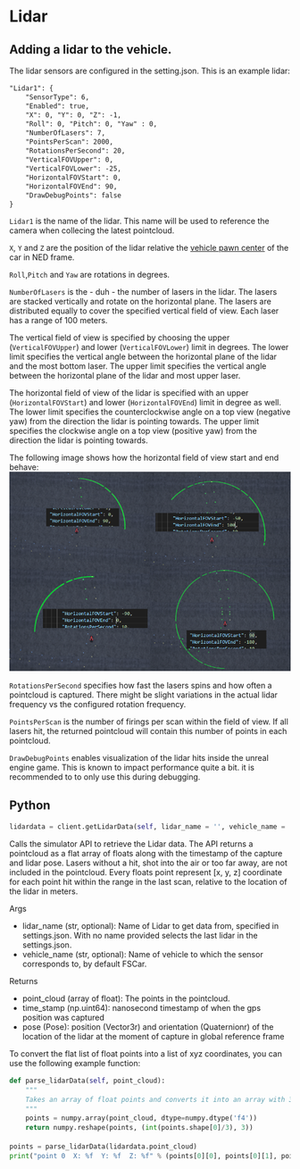 # Lidar


## Adding a lidar to the vehicle.

The lidar sensors are configured in the setting.json.
This is an example lidar:

```
"Lidar1": {
    "SensorType": 6,
    "Enabled": true,
    "X": 0, "Y": 0, "Z": -1,
    "Roll": 0, "Pitch": 0, "Yaw" : 0,
    "NumberOfLasers": 7,
    "PointsPerScan": 2000,
    "RotationsPerSecond": 20,
    "VerticalFOVUpper": 0,
    "VerticalFOVLower": -25,
    "HorizontalFOVStart": 0,
    "HorizontalFOVEnd": 90,
    "DrawDebugPoints": false
}
```

`Lidar1` is the name of the lidar. 
This name will be used to reference the camera when collecing the latest pointcloud.

`X`, `Y` and `Z` are the position of the lidar relative the [vehicle pawn center](vehicle_model.md) of the car in NED frame.

`Roll`,`Pitch` and `Yaw` are rotations in degrees.

`NumberOfLasers` is the - duh - the number of lasers in the lidar.
The lasers are stacked vertically and rotate on the horizontal plane. 
The lasers are distributed equally to cover the specified vertical field of view.
Each laser has a range of 100 meters.

The vertical field of view is specified by choosing the upper (`VerticalFOVUpper`) and lower (`VerticalFOVLower`) limit in degrees. 
The lower limit specifies the vertical angle between the horizontal plane of the lidar and the most bottom laser. 
The upper limit specifies the vertical angle between the horizontal plane of the lidar and most upper laser. 

The horizontal field of view of the lidar is specified with an upper (`HorizontalFOVStart`) and lower (`HorizontalFOVEnd`) limit in degree as well.
The lower limit specifies the counterclockwise angle on a top view (negative yaw) from the direction the lidar is pointing towards.
The upper limit specifies the clockwise angle on a top view (positive yaw) from the direction the lidar is pointing towards.

The following image shows how the horizontal field of view start and end behave:
![](images/lidar_horizontal_fov.png)

`RotationsPerSecond` specifies how fast the lasers spins and how often a pointcloud is captured.
There might be slight variations in the actual lidar frequency vs the configured rotation frequency.

`PointsPerScan` is the number of firings per scan within the field of view.
If all lasers hit, the returned pointcloud will contain this number of points in each pointcloud.

`DrawDebugPoints` enables visualization of the lidar hits inside the unreal engine game.
This is known to impact performance quite a bit. 
it is recommended to to only use this during debugging.

## Python

```python
lidardata = client.getLidarData(self, lidar_name = '', vehicle_name = 'FSCar')
```
Calls the simulator API to retrieve the Lidar data.
The API returns a pointcloud as a flat array of floats along with the timestamp of the capture and lidar pose.
Lasers without a hit, shot into the air or too far away, are not included in the pointcloud.
Every floats point represent [x, y, z] coordinate for each point hit within the range in the last scan, relative to the location of the lidar in meters.

Args

* lidar_name (str, optional): Name of Lidar to get data from, specified in settings.json. With no name provided selects the last lidar in the settings.json.
* vehicle_name (str, optional): Name of vehicle to which the sensor corresponds to, by default FSCar.

Returns

* point_cloud (array of float): The points in the pointcloud.
* time_stamp (np.uint64): nanosecond timestamp of when the gps position was captured
* pose (Pose): position (Vector3r) and orientation (Quaternionr) of the location of the lidar at the moment of capture in global reference frame

To convert the flat list of float points into a list of xyz coordinates, you can use the following example function:
```python
def parse_lidarData(self, point_cloud):
    """
    Takes an array of float points and converts it into an array with 3-item arrays representing x, y and z
    """
    points = numpy.array(point_cloud, dtype=numpy.dtype('f4'))
    return numpy.reshape(points, (int(points.shape[0]/3), 3))

points = parse_lidarData(lidardata.point_cloud)
print("point 0  X: %f  Y: %f  Z: %f" % (points[0][0], points[0][1], points[0][2]))
```